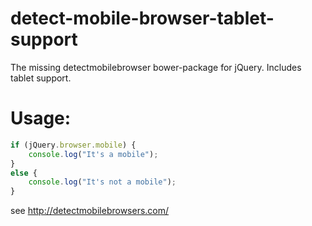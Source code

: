 detect-mobile-browser-tablet-support
====================================

The missing detectmobilebrowser bower-package for jQuery. Includes tablet support.

<h1>Usage:</h1>

```javascript
if (jQuery.browser.mobile) {
	console.log("It's a mobile");
}
else {
	console.log("It's not a mobile");
}
```

see http://detectmobilebrowsers.com/
